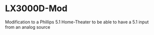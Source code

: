 # LX3000D-Mod
Modification to a Phillips 5.1 Home-Theater to be able to have a 5.1 input from an analog source
